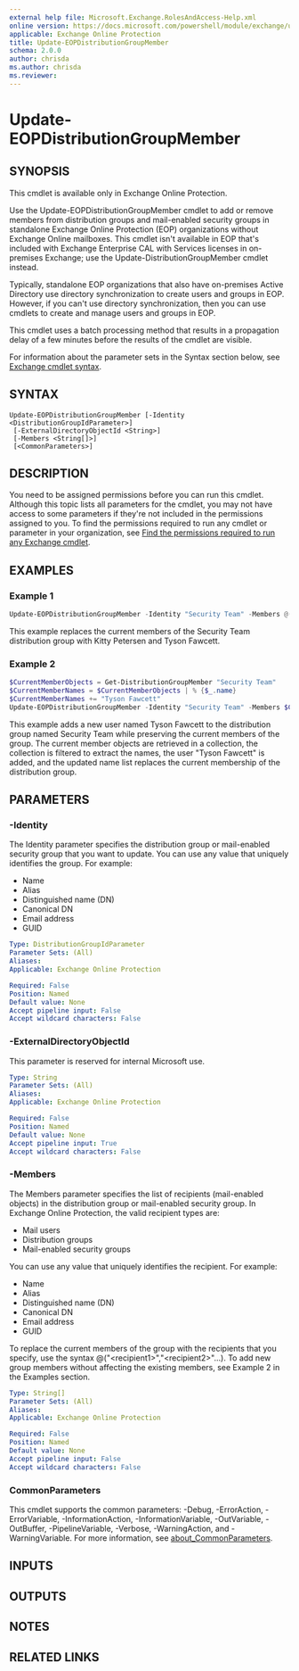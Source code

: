 ```yaml
---
external help file: Microsoft.Exchange.RolesAndAccess-Help.xml
online version: https://docs.microsoft.com/powershell/module/exchange/update-eopdistributiongroupmember
applicable: Exchange Online Protection
title: Update-EOPDistributionGroupMember
schema: 2.0.0
author: chrisda
ms.author: chrisda
ms.reviewer:
---
```


# Update-EOPDistributionGroupMember

## SYNOPSIS
This cmdlet is available only in Exchange Online Protection.

Use the Update-EOPDistributionGroupMember cmdlet to add or remove members from distribution groups and mail-enabled security groups in standalone Exchange Online Protection (EOP) organizations without Exchange Online mailboxes. This cmdlet isn't available in EOP that's included with Exchange Enterprise CAL with Services licenses in on-premises Exchange; use the Update-DistributionGroupMember cmdlet instead.

Typically, standalone EOP organizations that also have on-premises Active Directory use directory synchronization to create users and groups in EOP. However, if you can't use directory synchronization, then you can use cmdlets to create and manage users and groups in EOP.

This cmdlet uses a batch processing method that results in a propagation delay of a few minutes before the results of the cmdlet are visible.

For information about the parameter sets in the Syntax section below, see [Exchange cmdlet syntax](https://docs.microsoft.com/powershell/exchange/exchange-cmdlet-syntax).

## SYNTAX

```
Update-EOPDistributionGroupMember [-Identity <DistributionGroupIdParameter>]
 [-ExternalDirectoryObjectId <String>]
 [-Members <String[]>]
 [<CommonParameters>]
```

## DESCRIPTION
You need to be assigned permissions before you can run this cmdlet. Although this topic lists all parameters for the cmdlet, you may not have access to some parameters if they're not included in the permissions assigned to you. To find the permissions required to run any cmdlet or parameter in your organization, see [Find the permissions required to run any Exchange cmdlet](https://docs.microsoft.com/powershell/exchange/find-exchange-cmdlet-permissions).

## EXAMPLES

### Example 1
```powershell
Update-EOPDistributionGroupMember -Identity "Security Team" -Members @("Kitty Petersen","Tyson Fawcett")
```

This example replaces the current members of the Security Team distribution group with Kitty Petersen and Tyson Fawcett.

### Example 2
```powershell
$CurrentMemberObjects = Get-DistributionGroupMember "Security Team"
$CurrentMemberNames = $CurrentMemberObjects | % {$_.name}
$CurrentMemberNames += "Tyson Fawcett"
Update-EOPDistributionGroupMember -Identity "Security Team" -Members $CurrentMemberNames
```

This example adds a new user named Tyson Fawcett to the distribution group named Security Team while preserving the current members of the group. The current member objects are retrieved in a collection, the collection is filtered to extract the names, the user "Tyson Fawcett" is added, and the updated name list replaces the current membership of the distribution group.

## PARAMETERS

### -Identity
The Identity parameter specifies the distribution group or mail-enabled security group that you want to update. You can use any value that uniquely identifies the group. For example:

- Name
- Alias
- Distinguished name (DN)
- Canonical DN
- Email address
- GUID

```yaml
Type: DistributionGroupIdParameter
Parameter Sets: (All)
Aliases:
Applicable: Exchange Online Protection

Required: False
Position: Named
Default value: None
Accept pipeline input: False
Accept wildcard characters: False
```

### -ExternalDirectoryObjectId
This parameter is reserved for internal Microsoft use.

```yaml
Type: String
Parameter Sets: (All)
Aliases:
Applicable: Exchange Online Protection

Required: False
Position: Named
Default value: None
Accept pipeline input: True
Accept wildcard characters: False
```

### -Members
The Members parameter specifies the list of recipients (mail-enabled objects) in the distribution group or mail-enabled security group. In Exchange Online Protection, the valid recipient types are:

- Mail users
- Distribution groups
- Mail-enabled security groups

You can use any value that uniquely identifies the recipient. For example:

- Name
- Alias
- Distinguished name (DN)
- Canonical DN
- Email address
- GUID

To replace the current members of the group with the recipients that you specify, use the syntax @("\<recipient1\>","\<recipient2\>"...). To add new group members without affecting the existing members, see Example 2 in the Examples section.

```yaml
Type: String[]
Parameter Sets: (All)
Aliases:
Applicable: Exchange Online Protection

Required: False
Position: Named
Default value: None
Accept pipeline input: False
Accept wildcard characters: False
```

### CommonParameters
This cmdlet supports the common parameters: -Debug, -ErrorAction, -ErrorVariable, -InformationAction, -InformationVariable, -OutVariable, -OutBuffer, -PipelineVariable, -Verbose, -WarningAction, and -WarningVariable. For more information, see [about_CommonParameters](https://go.microsoft.com/fwlink/p/?LinkID=113216).

## INPUTS

###  

## OUTPUTS

###  

## NOTES

## RELATED LINKS
